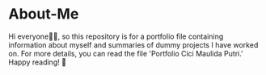 # About-Me
Hi everyone👋🐼, so this repository is for a portfolio file containing information about myself and summaries of dummy projects I have worked on. 
For more details, you can read the file 'Portfolio Cici Maulida Putri.' Happy reading! 🤩
